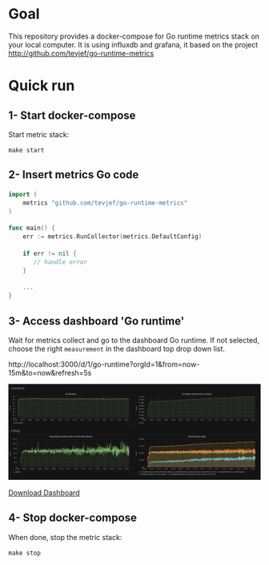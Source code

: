 # Goal

This repository provides a docker-compose for Go runtime metrics stack on your local computer.
It is using influxdb and grafana, it based on the project http://github.com/tevjef/go-runtime-metrics

# Quick run

## 1- Start docker-compose

Start metric stack:

```
make start
```

## 2- Insert metrics Go code

```go
import (
	metrics "github.com/tevjef/go-runtime-metrics"
)

func main() {
	err := metrics.RunCollector(metrics.DefaultConfig)
	
	if err != nil {
	   // handle error
	}
	
	...
}
```

## 3- Access dashboard 'Go runtime'

Wait for metrics collect and go to the dashboard Go runtime. If not selected, choose the right `measurement` in the dashboard top drop down list.

http://localhost:3000/d/1/go-runtime?orgId=1&from=now-15m&to=now&refresh=5s

![](/dashboard.png)

[Download Dashboard](https://grafana.net/dashboards/3242)

## 4- Stop docker-compose

When done, stop the metric stack:
```
make stop
```
